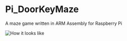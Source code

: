 # Pi_DoorKeyMaze
A maze game written in ARM Assembly for Raspberry Pi

![How it looks like](http://puu.sh/yJa4g/49fb569136.gif)
